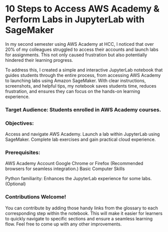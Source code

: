 # 10 Steps to Access AWS Academy & Perform Labs in JupyterLab with SageMaker

In my second semester using AWS Academy at HCC, I noticed that over 20% of my colleagues struggled to access their accounts and launch labs for assignments. This not only caused frustration but also potentially hindered their learning progress.

To address this, I created a simple and interactive JupyterLab notebook that guides students through the entire process, from accessing AWS Academy to launching labs using Amazon SageMaker. With clear instructions, screenshots, and helpful tips, my notebook saves students time, reduces frustration, and ensures they can focus on the hands-on learning experience.

### Target Audience: Students enrolled in AWS Academy courses.

### Objectives:

Access and navigate AWS Academy.
Launch a lab within JupyterLab using SageMaker.
Complete lab exercises and gain practical cloud experience.

### Prerequisites:

AWS Academy Account
Google Chrome or Firefox (Recommended browsers for seamless integration.)
Basic Computer Skills

Python familiarity: Enhances the JupyterLab experience for some labs. (Optional)

### Contributions Welcome!

You can contribute by adding those handy links from the glossary to each corresponding step within the notebook. This will make it easier for learners to quickly navigate to specific sections and ensure a seamless learning flow. Feel free to come up with any other improvements.
